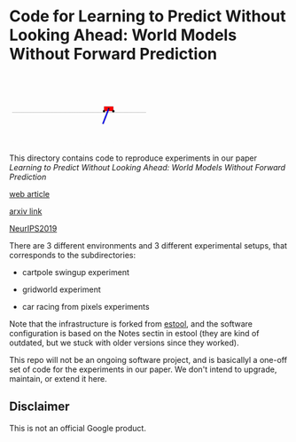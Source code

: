 # Code for Learning to Predict Without Looking Ahead: World Models Without Forward Prediction

<p align="left">
  <img width="50%" src="assets/learntopredict.gif">
</p>

This directory contains code to reproduce experiments in our paper *Learning to Predict Without Looking Ahead: World Models Without Forward Prediction*

[web article](https://learningtopredict.github.io)

[arxiv link](https://arxiv.org/abs/1910.13038)

[NeurIPS2019](http://papers.nips.cc/paper/8778-learning-to-predict-without-looking-ahead-world-models-without-forward-prediction.pdf)

There are 3 different environments and 3 different experimental setups, that corresponds to the subdirectories:

- cartpole swingup experiment

- gridworld experiment

- car racing from pixels experiments

Note that the infrastructure is forked from [estool](https://github.com/hardmaru/estool), and the software configuration is based on the Notes sectin in estool (they are kind of outdated, but we stuck with older versions since they worked).

This repo will not be an ongoing software project, and is basicallyl a one-off set of code for the experiments in our paper. We don't intend to upgrade, maintain, or extend it here.

## Disclaimer

This is not an official Google product.
